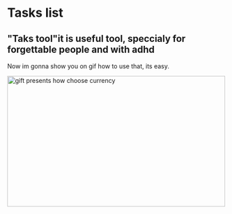 # Tasks list
## "Taks tool"it is useful tool, speccialy for forgettable people and with adhd
Now im gonna show you on gif how to use that, its easy.

<img alt="gift presents how choose currency" src="https://github.com/KacperPilarski2000/Task-lists/assets/149115548/baeb0c5b-7fa3-4845-8e25-010b14994f47" width=500 height=300/>
